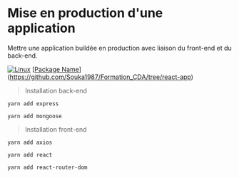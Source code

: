 # Mise en production d'une application

Mettre une application buildée en production avec liaison du front-end et du back-end.

[![Linux](https://svgshare.com/i/Zhy.svg)](https://svgshare.com/i/Zhy.svg)
[[Package Name](![APM](https://img.shields.io/apm/l/react))](https://github.com/Souka1987/Formation_CDA/tree/react-app)


> Installation back-end

```
yarn add express
```

```
yarn add mongoose
```

> Installation front-end

```
yarn add axios
```

```
yarn add react
```

```
yarn add react-router-dom
```